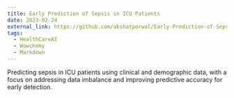 ```yaml
---
title: Early Prediction of Sepsis in ICU Patients
date: 2023-02-24
external_link: https://github.com/akshatporwal/Early-Prediction-of-Sepsis
tags:
  - HealthCareAI
  - Wowchemy
  - Markdown
---
```


Predicting sepsis in ICU patients using clinical and demographic data, with a focus on addressing data imbalance and improving predictive accuracy for early detection.

<!--more-->
